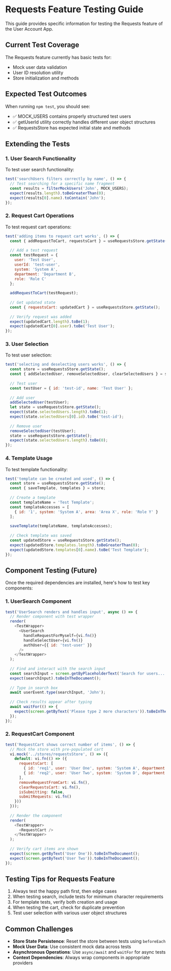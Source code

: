 # Requests Feature Testing Guide

This guide provides specific information for testing the Requests feature of the User Account App.

## Current Test Coverage

The Requests feature currently has basic tests for:

- Mock user data validation
- User ID resolution utility
- Store initialization and methods

## Expected Test Outcomes

When running `npm test`, you should see:

- ✅ MOCK_USERS contains properly structured test users
- ✅ getUserId utility correctly handles different user object structures
- ✅ RequestsStore has expected initial state and methods

## Extending the Tests

### 1. User Search Functionality

To test user search functionality:

```javascript
test('searchUsers filters correctly by name', () => {
  // Test searching for a specific name fragment
  const results = filterMockUsers('John', MOCK_USERS);
  expect(results.length).toBeGreaterThan(0);
  expect(results[0].name).toContain('John');
});
```

### 2. Request Cart Operations

To test request cart operations:

```javascript
test('adding items to request cart works', () => {
  const { addRequestToCart, requestsCart } = useRequestsStore.getState();
  
  // Add a test request
  const testRequest = {
    user: 'Test User',
    userId: 'test-user',
    system: 'System A',
    department: 'Department B',
    role: 'Role C'
  };
  
  addRequestToCart(testRequest);
  
  // Get updated state
  const { requestsCart: updatedCart } = useRequestsStore.getState();
  
  // Verify request was added
  expect(updatedCart.length).toBe(1);
  expect(updatedCart[0].user).toBe('Test User');
});
```

### 3. User Selection

To test user selection:

```javascript
test('selecting and deselecting users works', () => {
  const store = useRequestsStore.getState();
  const { addSelectedUser, removeSelectedUser, clearSelectedUsers } = store;
  
  // Test user
  const testUser = { id: 'test-id', name: 'Test User' };
  
  // Add user
  addSelectedUser(testUser);
  let state = useRequestsStore.getState();
  expect(state.selectedUsers.length).toBe(1);
  expect(state.selectedUsers[0].id).toBe('test-id');
  
  // Remove user
  removeSelectedUser(testUser);
  state = useRequestsStore.getState();
  expect(state.selectedUsers.length).toBe(0);
});
```

### 4. Template Usage

To test template functionality:

```javascript
test('template can be created and used', () => {
  const store = useRequestsStore.getState();
  const { saveTemplate, templates } = store;
  
  // Create a template
  const templateName = 'Test Template';
  const templateAccesses = [
    { id: '1', system: 'System A', area: 'Area X', role: 'Role Y' }
  ];
  
  saveTemplate(templateName, templateAccesses);
  
  // Check template was saved
  const updatedStore = useRequestsStore.getState();
  expect(updatedStore.templates.length).toBeGreaterThan(0);
  expect(updatedStore.templates[0].name).toBe('Test Template');
});
```

## Component Testing (Future)

Once the required dependencies are installed, here's how to test key components:

### 1. UserSearch Component

```javascript
test('UserSearch renders and handles input', async () => {
  // Render component with test wrapper
  render(
    <TestWrapper>
      <UserSearch 
        handleRequestForMyself={vi.fn()} 
        handleSelectUser={vi.fn()} 
        authUser={{ id: 'test-user' }} 
      />
    </TestWrapper>
  );
  
  // Find and interact with the search input
  const searchInput = screen.getByPlaceholderText('Search for users...');
  expect(searchInput).toBeInTheDocument();
  
  // Type in search box
  await userEvent.type(searchInput, 'John');
  
  // Check results appear after typing
  await waitFor(() => {
    expect(screen.getByText('Please type 2 more characters')).toBeInTheDocument();
  });
});
```

### 2. RequestCart Component

```javascript
test('RequestCart shows correct number of items', () => {
  // Mock the store with pre-populated cart
  vi.mock('../stores/requestsStore', () => ({
    default: vi.fn(() => ({
      requestsCart: [
        { id: 'req1', user: 'User One', system: 'System A', department: 'Dept B', role: 'Role C' },
        { id: 'req2', user: 'User Two', system: 'System D', department: 'Dept E', role: 'Role F' }
      ],
      removeRequestFromCart: vi.fn(),
      clearRequestsCart: vi.fn(),
      isSubmitting: false,
      submitRequests: vi.fn()
    }))
  }));
  
  // Render the component
  render(
    <TestWrapper>
      <RequestCart />
    </TestWrapper>
  );
  
  // Verify cart items are shown
  expect(screen.getByText('User One')).toBeInTheDocument();
  expect(screen.getByText('User Two')).toBeInTheDocument();
});
```

## Testing Tips for Requests Feature

1. Always test the happy path first, then edge cases
2. When testing search, include tests for minimum character requirements
3. For template tests, verify both creation and usage
4. When testing the cart, check for duplicate prevention
5. Test user selection with various user object structures

## Common Challenges

- **Store State Persistence**: Reset the store between tests using `beforeEach`
- **Mock User Data**: Use consistent mock data across tests
- **Asynchronous Operations**: Use `async/await` and `waitFor` for async tests
- **Context Dependencies**: Always wrap components in appropriate providers